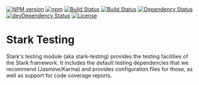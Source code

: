 [![NPM version](https://img.shields.io/npm/v/@nationalbankbelgium/stark-testing.svg)](https://www.npmjs.com/package/@nationalbankbelgium/stark-testing)
[![npm](https://img.shields.io/npm/dm/@nationalbankbelgium/stark-testing.svg)](https://www.npmjs.com/package/@nationalbankbelgium/stark-testing)
[![Build Status](https://api.travis-ci.com/NationalBankBelgium/stark.svg?branch=master)](https://travis-ci.com/NationalBankBelgium/stark)
[![Build Status](https://github.com/NationalBankBelgium/stark/workflows/ci/badge.svg)](https://github.com/NationalBankBelgium/stark/actions?query=workflow%3Aci)
[![Dependency Status](https://david-dm.org/NationalBankBelgium/stark-testing.svg)](https://david-dm.org/NationalBankBelgium/stark-testing)
[![devDependency Status](https://david-dm.org/NationalBankBelgium/stark-testing/dev-status.svg)](https://david-dm.org/NationalBankBelgium/stark-testing#info=devDependencies)
[![License](https://img.shields.io/cocoapods/l/AFNetworking.svg)](LICENSE)

# Stark Testing

Stark's testing module (aka stark-testing) provides the testing facilities of the Stark framework.
It includes the default testing dependencies that we recommend (Jasmine/Karma) and provides configuration files for those, as well as support for code coverage reports.
